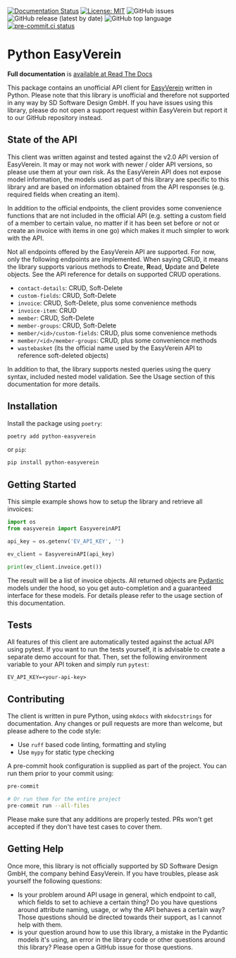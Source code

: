 [![Documentation Status](https://readthedocs.org/projects/python-easyverein/badge/?version=latest)](https://python-easyverein.readthedocs.io/en/latest/?badge=latest)
[![License: MIT](https://img.shields.io/badge/License-MIT-brightgreen.svg)](https://opensource.org/licenses/MIT)
![GitHub issues](https://img.shields.io/github/issues/waza-ari/python-easyverein)
![GitHub release (latest by date)](https://img.shields.io/github/v/release/waza-ari/python-easyverein)
![GitHub top language](https://img.shields.io/github/languages/top/waza-ari/python-easyverein)
[![pre-commit.ci status](https://results.pre-commit.ci/badge/github/waza-ari/python-easyverein/main.svg)](https://results.pre-commit.ci/latest/github/waza-ari/python-easyverein/main)



# Python EasyVerein

**Full documentation** is [available at Read The Docs](https://python-easyverein.readthedocs.io/en/stable/)

This package contains an unofficial API client for [EasyVerein](http://easyverein.com) written in Python. Please note that this
library is unofficial and therefore not supported in any way by SD Software Design GmbH. If you have issues using this
library, please do not open a support request within EasyVerein but report it to our GitHub repository instead.

## State of the API

This client was written against and tested against the v2.0 API version of EasyVerein. It may or may not work
with newer / older API versions, so please use them at your own risk. As the EasyVerein API does not expose model
information, the models used as part of this library are specific to this library and are based on information obtained
from the API responses (e.g. required fields when creating an item).

In addition to the official endpoints, the client provides some convenience functions that are not included in the
official API (e.g. setting a custom field of a member to certain value, no matter if it has been set before or not
or create an invoice with items in one go) which makes it much simpler to work with the API.

Not all endpoints offered by the EasyVerein API are supported. For now, only the following endpoints are implemented.
When saying CRUD, it means the library supports various methods to **C**reate, **R**ead, **U**pdate and
**D**elete objects. See the API reference for details on supported CRUD operations.

* `contact-details`: CRUD, Soft-Delete
* `custom-fields`: CRUD, Soft-Delete
* `invoice`: CRUD, Soft-Delete, plus some convenience methods
* `invoice-item`: CRUD
* `member`: CRUD, Soft-Delete
* `member-groups`: CRUD, Soft-Delete
* `member/<id>/custom-fields`: CRUD, plus some convenience methods
* `member/<id>/member-groups`: CRUD, plus some convenience methods
* `wastebasket` (its the official name used by the EasyVerein API to reference soft-deleted objects)

In addition to that, the library supports nested queries using the query syntax, included nested model validation.
See the Usage section of this documentation for more details.

## Installation

Install the package using `poetry`:

```bash
poetry add python-easyverein
```

or `pip`:

```bash
pip install python-easyverein
```

## Getting Started

This simple example shows how to setup the library and retrieve all invoices:

```python
import os
from easyverein import EasyvereinAPI

api_key = os.getenv('EV_API_KEY', '')

ev_client = EasyvereinAPI(api_key)

print(ev_client.invoice.get())
```

The result will be a list of invoice objects. All returned objects are [Pydantic](https://pydantic.dev) models under
the hood, so you get auto-completion and a guaranteed interface for these models. For details please refer to the usage
section of this documentation.

## Tests

All features of this client are automatically tested against the actual API using pytest. If you want to run the tests
yourself, it is advisable to create a separate demo account for that. Then, set the following environment variable to
your API token and simply run `pytest`:

```
EV_API_KEY=<your-api-key>
```

## Contributing

The client is written in pure Python, using `mkdocs` with `mkdocstrings` for documentation. Any changes or
pull requests are more than welcome, but please adhere to the code style:

- Use `ruff` based code linting, formatting and styling
- Use `mypy` for static type checking

A pre-commit hook configuration is supplied as part of the project. You can run them prior to your commit using:

```bash
pre-commit

# Or run them for the entire project
pre-commit run --all-files
```

Please make sure that any additions are properly tested. PRs won't get accepted if they don't have test cases to
cover them.

## Getting Help

Once more, this library is not officially supported by SD Software Design GmbH, the company behind EasyVerein.
If you have troubles, please ask yourself the following questions:

- Is your problem around API usage in general, which endpoint to call, which fields to set to achieve a certain thing?
  Do you have questions around attribute naming, usage, or why the API behaves a certain way? Those questions should be
  directed towards their support, as I cannot help with them.
- is your question around how to use this library, a mistake in the Pydantic models it's using, an error in the library
  code or other questions around this library? Please open a GitHub issue for those questions.

